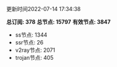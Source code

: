 更新时间2022-07-14 17:34:38

**总订阅: 378**
**总节点: 15797**
**有效节点: 3847**
- ss节点: 1344
- ssr节点: 26
- v2ray节点: 2071
- trojan节点: 405
